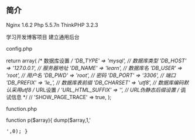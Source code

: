 ﻿## 简介

Nginx 1.6.2
Php 5.5.7n
ThinkPHP 3.2.3

学习开发博客项目 建立通用后台

config.php

return array(
    /* 数据库设置 */
    'DB_TYPE'               =>  'mysql',        // 数据库类型
    'DB_HOST'               =>  '127.0.0.1', // 服务器地址
    'DB_NAME'               =>  'learn',          // 数据库名
    'DB_USER'               =>  'root',      // 用户名
    'DB_PWD'                =>  'root',          // 密码
    'DB_PORT'               =>  '3306',        // 端口
    'DB_PREFIX'             =>  'le_',    // 数据库表前缀
    'DB_CHARSET'            =>  'utf8',      // 数据库编码默认采用utf8
    /* URL设置 */
    'URL_HTML_SUFFIX'       =>  '',  // URL伪静态后缀设置
    /* 调试信息 */
    // 'SHOW_PAGE_TRACE'       =>  true,
);

function.php

function p($array){
    dump($array,1,'<pre>',0);
}

